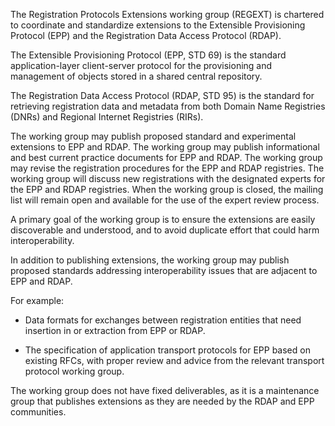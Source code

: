 The Registration Protocols Extensions working group (REGEXT) is chartered to coordinate and standardize extensions to the Extensible Provisioning Protocol (EPP) and the Registration Data Access Protocol (RDAP).

The Extensible Provisioning Protocol (EPP, STD 69) is the standard application-layer client-server protocol for the provisioning and management of objects stored in a shared central repository.

The Registration Data Access Protocol (RDAP, STD 95) is the standard for retrieving registration data and metadata from both Domain Name Registries (DNRs) and Regional Internet Registries (RIRs). 

The working group may publish proposed standard and experimental extensions to EPP and RDAP.
The working group may publish informational and best current practice documents for EPP and RDAP.
The working group may revise the registration procedures for the EPP and RDAP registries.
The working group will discuss new registrations with the designated experts for the EPP and RDAP registries.
When the working group is closed, the mailing list will remain open and available for the use of the expert review process.

A primary goal of the working group is to ensure the extensions are easily discoverable and understood, and to avoid duplicate effort that could harm interoperability.

In addition to publishing extensions, the working group may publish proposed standards addressing interoperability issues that are adjacent to EPP and RDAP.

For example:

* Data formats for exchanges between registration entities that need insertion in or extraction from EPP or RDAP.

*  The specification of application transport protocols for EPP based on existing RFCs, with proper review and advice from the relevant transport protocol working group.

The working group does not have fixed deliverables, as it is a maintenance group that publishes extensions as they are needed by the RDAP and EPP communities.